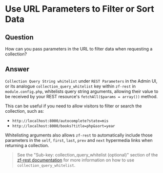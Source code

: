 Use URL Parameters to Filter or Sort Data
=========================================

Question
--------

How can you pass parameters in the URL to filter data when requesting a collection?

Answer
------

`Collection Query String whitelist` under `REST Parameters` in the Admin UI, or its analogue
`collection_query_whitelist` key within `zf-rest` in `module.config.php`, whitelists query string
arguments, allowing their value to be received by your REST resource's `fetchAll($params = array())`
method.

This can be useful if you need to allow visitors to filter or search the collection, such as:

- `http://localhost:8000/autocomplete?state=mis`
- `http://localhost:8000/books?title=php&sort=year`

Whitelisting arguments also allows `zf-rest` to automatically include those parameters in the
`self`, `first`, `last`, `prev` and `next` hypermedia links when returning a collection.

> See the "Sub-key: collection_query_whitelist (optional)" section of the [zf-rest
> documentation](/modules/zf-rest) for more information on how to use
> `collection_query_whitelist`.
